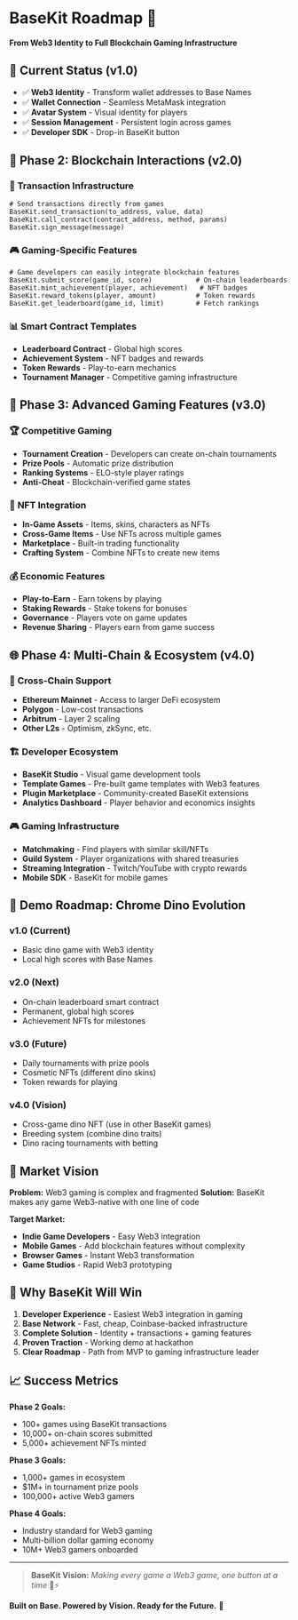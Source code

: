 # BaseKit Roadmap 🚀

**From Web3 Identity to Full Blockchain Gaming Infrastructure**

## 🎯 Current Status (v1.0)
- ✅ **Web3 Identity** - Transform wallet addresses to Base Names
- ✅ **Wallet Connection** - Seamless MetaMask integration
- ✅ **Avatar System** - Visual identity for players
- ✅ **Session Management** - Persistent login across games
- ✅ **Developer SDK** - Drop-in BaseKit button

## 🚀 Phase 2: Blockchain Interactions (v2.0)

### 🔗 **Transaction Infrastructure**
```gdscript
# Send transactions directly from games
BaseKit.send_transaction(to_address, value, data)
BaseKit.call_contract(contract_address, method, params)
BaseKit.sign_message(message)
```

### 🎮 **Gaming-Specific Features**
```gdscript
# Game developers can easily integrate blockchain features
BaseKit.submit_score(game_id, score)           # On-chain leaderboards
BaseKit.mint_achievement(player, achievement)   # NFT badges
BaseKit.reward_tokens(player, amount)          # Token rewards
BaseKit.get_leaderboard(game_id, limit)        # Fetch rankings
```

### 📊 **Smart Contract Templates**
- **Leaderboard Contract** - Global high scores
- **Achievement System** - NFT badges and rewards
- **Token Rewards** - Play-to-earn mechanics
- **Tournament Manager** - Competitive gaming infrastructure

## 🎯 Phase 3: Advanced Gaming Features (v3.0)

### 🏆 **Competitive Gaming**
- **Tournament Creation** - Developers can create on-chain tournaments
- **Prize Pools** - Automatic prize distribution
- **Ranking Systems** - ELO-style player ratings
- **Anti-Cheat** - Blockchain-verified game states

### 🎨 **NFT Integration**
- **In-Game Assets** - Items, skins, characters as NFTs
- **Cross-Game Items** - Use NFTs across multiple games
- **Marketplace** - Built-in trading functionality
- **Crafting System** - Combine NFTs to create new items

### 💰 **Economic Features**
- **Play-to-Earn** - Earn tokens by playing
- **Staking Rewards** - Stake tokens for bonuses
- **Governance** - Players vote on game updates
- **Revenue Sharing** - Players earn from game success

## 🌐 Phase 4: Multi-Chain & Ecosystem (v4.0)

### 🔗 **Cross-Chain Support**
- **Ethereum Mainnet** - Access to larger DeFi ecosystem
- **Polygon** - Low-cost transactions
- **Arbitrum** - Layer 2 scaling
- **Other L2s** - Optimism, zkSync, etc.

### 🏗️ **Developer Ecosystem**
- **BaseKit Studio** - Visual game development tools
- **Template Games** - Pre-built game templates with Web3 features
- **Plugin Marketplace** - Community-created BaseKit extensions
- **Analytics Dashboard** - Player behavior and economics insights

### 🎮 **Gaming Infrastructure**
- **Matchmaking** - Find players with similar skill/NFTs
- **Guild System** - Player organizations with shared treasuries
- **Streaming Integration** - Twitch/YouTube with crypto rewards
- **Mobile SDK** - BaseKit for mobile games

## 🎯 Demo Roadmap: Chrome Dino Evolution

### **v1.0 (Current)**
- Basic dino game with Web3 identity
- Local high scores with Base Names

### **v2.0 (Next)**
- On-chain leaderboard smart contract
- Permanent, global high scores
- Achievement NFTs for milestones

### **v3.0 (Future)**
- Daily tournaments with prize pools
- Cosmetic NFTs (different dino skins)
- Token rewards for playing

### **v4.0 (Vision)**
- Cross-game dino NFT (use in other BaseKit games)
- Breeding system (combine dino traits)
- Dino racing tournaments with betting

## 🎯 Market Vision

**Problem:** Web3 gaming is complex and fragmented
**Solution:** BaseKit makes any game Web3-native with one line of code

**Target Market:**
- **Indie Game Developers** - Easy Web3 integration
- **Mobile Games** - Add blockchain features without complexity  
- **Browser Games** - Instant Web3 transformation
- **Game Studios** - Rapid Web3 prototyping

## 🚀 Why BaseKit Will Win

1. **Developer Experience** - Easiest Web3 integration in gaming
2. **Base Network** - Fast, cheap, Coinbase-backed infrastructure  
3. **Complete Solution** - Identity + transactions + gaming features
4. **Proven Traction** - Working demo at hackathon
5. **Clear Roadmap** - Path from MVP to gaming infrastructure leader

## 📈 Success Metrics

**Phase 2 Goals:**
- 100+ games using BaseKit transactions
- 10,000+ on-chain scores submitted
- 5,000+ achievement NFTs minted

**Phase 3 Goals:**
- 1,000+ games in ecosystem
- $1M+ in tournament prize pools
- 100,000+ active Web3 gamers

**Phase 4 Goals:**
- Industry standard for Web3 gaming
- Multi-billion dollar gaming economy
- 10M+ Web3 gamers onboarded

---

> **BaseKit Vision:** *Making every game a Web3 game, one button at a time* 🦕⚡

**Built on Base. Powered by Vision. Ready for the Future.** 🚀